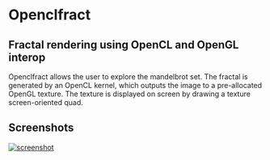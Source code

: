 Openclfract
============

## Fractal rendering using OpenCL and OpenGL interop

Openclfract allows the user to explore the mandelbrot set. The fractal is generated by an OpenCL kernel,
which outputs the image to a pre-allocated OpenGL texture. The texture is displayed on screen by drawing a
texture screen-oriented quad.

Screenshots
-----------

[![screenshot](https://bitbucket.org/naamakala/openclfract/raw/2eab9d104cecdb8cbc7f7f1f85475f13629a3afc/images/openclfract.jpg)](https://bitbucket.org/naamakala/openclfract/raw/2eab9d104cecdb8cbc7f7f1f85475f13629a3afc/images/openclfract.jpg)